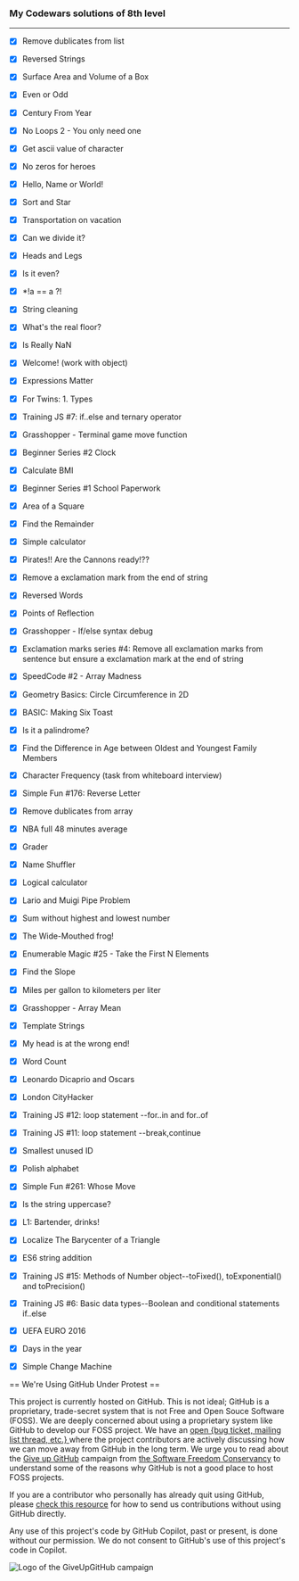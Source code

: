 ### My Codewars solutions of 8th level
---
* [x] Remove dublicates from list
* [x] Reversed Strings
* [x] Surface Area and Volume of a Box
* [x] Even or Odd
* [x] Century From Year
* [x] No Loops 2 - You only need one
* [x] Get ascii value of character
* [x] No zeros for heroes
* [x] Hello, Name or World!
* [x] Sort and Star
* [x] Transportation on vacation
* [x] Can we divide it?
* [x] Heads and Legs
* [x] Is it even?
* [x] *!a == a ?!
* [x] String cleaning
* [x] What's the real floor?
* [x] Is Really NaN
* [x] Welcome! (work with object)
* [x] Expressions Matter
* [x] For Twins: 1. Types
* [x] Training JS #7: if..else and ternary operator
* [x] Grasshopper - Terminal game move function
* [x] Beginner Series #2 Clock
* [x] Calculate BMI
* [x] Beginner Series #1 School Paperwork
* [x] Area of a Square
* [x] Find the Remainder
* [x] Simple calculator
* [x] Pirates!! Are the Cannons ready!??
* [x]  Remove a exclamation mark from the end of string
* [x] Reversed Words
* [x] Points of Reflection
* [x] Grasshopper - If/else syntax debug
* [x] Exclamation marks series #4: Remove all exclamation marks from sentence but ensure a exclamation mark at the end of string
* [x] SpeedCode #2 - Array Madness
* [x] Geometry Basics: Circle Circumference in 2D
* [x] BASIC: Making Six Toast
* [x] Is it a palindrome?
* [x] Find the Difference in Age between Oldest and Youngest Family Members
* [x] Character Frequency (task from whiteboard interview)
* [x] Simple Fun #176: Reverse Letter
* [x] Remove dublicates from array
* [x] NBA full 48 minutes average
* [x] Grader
* [x] Name Shuffler
* [x] Logical calculator
* [x] Lario and Muigi Pipe Problem
* [x] Sum without highest and lowest number
* [x] The Wide-Mouthed frog!
* [x] Enumerable Magic #25 - Take the First N Elements
* [x] Find the Slope
* [x] Miles per gallon to kilometers per liter
* [x] Grasshopper - Array Mean
* [x] Template Strings
* [x] My head is at the wrong end!
* [x] Word Count
* [x] Leonardo Dicaprio and Oscars
* [x] London CityHacker
* [x] Training JS #12: loop statement --for..in and for..of
* [x] Training JS #11: loop statement --break,continue
* [x] Smallest unused ID
* [x] Polish alphabet
* [x] Simple Fun #261: Whose Move 
* [x] Is the string uppercase?
* [x] L1: Bartender, drinks!
* [x] Localize The Barycenter of a Triangle
* [x] ES6 string addition
* [x] Training JS #15: Methods of Number object--toFixed(), toExponential() and toPrecision()
* [x] Training JS #6: Basic data types--Boolean and conditional statements if..else
* [x] UEFA EURO 2016
* [x] Days in the year
* [x] Simple Change Machine




== We're Using GitHub Under Protest ==

This project is currently hosted on GitHub.  This is not ideal; GitHub is a
proprietary, trade-secret system that is not Free and Open Souce Software
(FOSS).  We are deeply concerned about using a proprietary system like GitHub
to develop our FOSS project.  We have an
[open {bug ticket, mailing list thread, etc.} ](INSERT_LINK) where the
project contributors are actively discussing how we can move away from GitHub
in the long term.  We urge you to read about the
[Give up GitHub](https://GiveUpGitHub.org) campaign from
[the Software Freedom Conservancy](https://sfconservancy.org) to understand
some of the reasons why GitHub is not a good place to host FOSS projects.

If you are a contributor who personally has already quit using GitHub, please
[check this resource](INSERT_LINK) for how to send us contributions without
using GitHub directly.

Any use of this project's code by GitHub Copilot, past or present, is done
without our permission.  We do not consent to GitHub's use of this project's
code in Copilot.

![Logo of the GiveUpGitHub campaign](https://sfconservancy.org/img/GiveUpGitHub.png)

